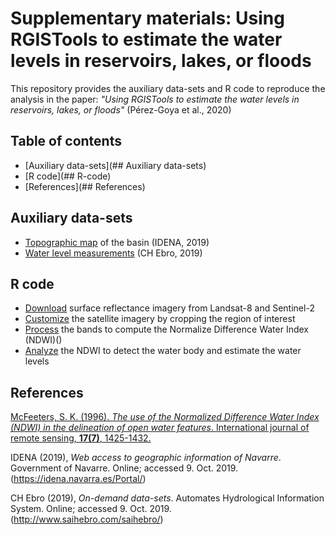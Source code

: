 # Supplementary materials: Using RGISTools to estimate the water levels in reservoirs, lakes, or floods

This repository provides the auxiliary data-sets and R code to reproduce the
analysis in the paper: 
_"Using RGISTools to estimate the water levels in reservoirs, lakes, or floods"_
(Pérez-Goya et al., 2020)

## Table of contents

 - [Auxiliary data-sets](## Auxiliary data-sets)
 - [R code](## R-code)
 - [References](## References)

## Auxiliary data-sets 

 - [Topographic map]() of the basin (IDENA, 2019)
 - [Water level measurements]() (CH Ebro, 2019)

## R code

 - [Download](https://github.com/mmontesinosanmartin/itoiz_article/R/download.R) 
 surface reflectance imagery from Landsat-8 and Sentinel-2
 - [Customize](https://github.com/mmontesinosanmartin/itoiz_article/R/customize.R) 
 the satellite imagery by cropping the region of interest
 - [Process](https://github.com/mmontesinosanmartin/itoiz_article/R/process.R) 
 the bands to compute the Normalize Difference Water Index (NDWI)()
 - [Analyze](https://github.com/mmontesinosanmartin/itoiz_article/R/analyze.R)
 the NDWI to detect the water body and estimate the water levels

## References

[McFeeters, S. K. (1996). _The use of the Normalized Difference Water Index (NDWI) in the delineation of open water features_. International journal of remote sensing, __17(7)__, 1425-1432.](https://doi.org/10.1080/01431169608948714)

IDENA (2019), _Web access to geographic information of Navarre_. Government of Navarre. Online; accessed 9. Oct. 2019.
(https://idena.navarra.es/Portal/)

CH Ebro (2019), _On-demand data-sets_. Automates Hydrological Information System. Online; accessed 9. Oct. 2019.
(http://www.saihebro.com/saihebro/)
